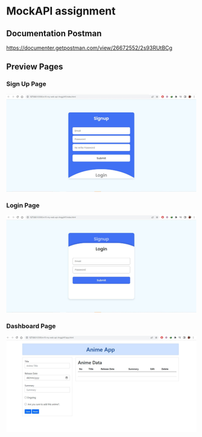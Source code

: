 # MockAPI assignment

## Documentation Postman

<https://documenter.getpostman.com/view/26672552/2s93RUtBCg>

## Preview Pages

### Sign Up Page

![signup](assets/signup.jpg)

### Login Page

![login](assets/login.jpg)

### Dashboard Page

![Dashboard](assets/app.jpg)
